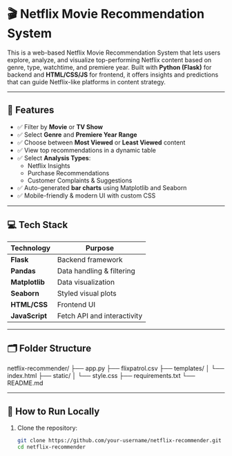 # 🎬 Netflix Movie Recommendation System

This is a web-based Netflix Movie Recommendation System that lets users explore, analyze, and visualize top-performing Netflix content based on genre, type, watchtime, and premiere year. Built with **Python (Flask)** for backend and **HTML/CSS/JS** for frontend, it offers insights and predictions that can guide Netflix-like platforms in content strategy.

---

## 🌟 Features

- ✅ Filter by **Movie** or **TV Show**
- ✅ Select **Genre** and **Premiere Year Range**
- ✅ Choose between **Most Viewed** or **Least Viewed** content
- ✅ View top recommendations in a dynamic table
- ✅ Select **Analysis Types**:
  - Netflix Insights
  - Purchase Recommendations
  - Customer Complaints & Suggestions
- ✅ Auto-generated **bar charts** using Matplotlib and Seaborn
- ✅ Mobile-friendly & modern UI with custom CSS

---

## 💻 Tech Stack

| Technology | Purpose |
|------------|---------|
| **Flask**  | Backend framework |
| **Pandas** | Data handling & filtering |
| **Matplotlib** | Data visualization |
| **Seaborn** | Styled visual plots |
| **HTML/CSS** | Frontend UI |
| **JavaScript** | Fetch API and interactivity |

---

## 🗂️ Folder Structure
netflix-recommender/ 
├── app.py 
├── flixpatrol.csv 
├── templates/ 
│ └── index.html 
├── static/ 
│ └── style.css
├── requirements.txt 
└── README.md


---

## 🚀 How to Run Locally

1. Clone the repository:
   ```bash
   git clone https://github.com/your-username/netflix-recommender.git
   cd netflix-recommender

